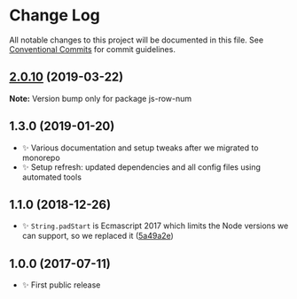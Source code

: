 # Change Log

All notable changes to this project will be documented in this file.
See [Conventional Commits](https://conventionalcommits.org) for commit guidelines.

## [2.0.10](https://gitlab.com/codsen/codsen/compare/js-row-num@2.0.9...js-row-num@2.0.10) (2019-03-22)

**Note:** Version bump only for package js-row-num





## 1.3.0 (2019-01-20)

- ✨ Various documentation and setup tweaks after we migrated to monorepo
- ✨ Setup refresh: updated dependencies and all config files using automated tools

## 1.1.0 (2018-12-26)

- ✨ `String.padStart` is Ecmascript 2017 which limits the Node versions we can support, so we replaced it ([5a49a2e](https://gitlab.com/codsen/codsen/tree/master/packages/js-row-num/commits/5a49a2e))

## 1.0.0 (2017-07-11)

- ✨ First public release

